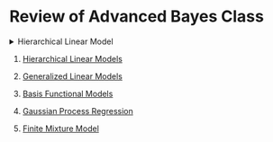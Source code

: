 # Review of Advanced Bayes Class

<details>
<summary>Hierarchical Linear Model</summary>

### Model
- $y_j \sim \mathbb{R}^{n_j}$ : observation vector
- $X_j \sim \mathbb{R}^{n_j \times d}$ : design matrix 
- $\beta_j\in \mathbb{R}^d$ : subject-specific random effects
- $j=1, \ldots, m$ : subject index
$$
y_j &\sim \text{N}_{n_j}(X_j\beta_j,\ \sigma^2I_{n_j})\\
\beta_j&\sim \text{N}_d(\mu_\beta,\ \sigma_\beta)
$$
where $\sigma^2>0$, $\mu_\beta \in \mathbb{R}^d$, and $\Sigma_\beta \in \mathbb{R}^{d\times d}$ (positive definite)

### Priors
$$
\mu_\beta &\sim \text{N}_d(\xi,\ \Omega),\\

\sigma^2 &\sim \text{Inv-}\chi^2(\nu,\ \tau^2),\\

\Sigma_\beta &\sim \text{Inv-Wishart}_\rho(\Psi^{-1})
$$

- $p(\beta\ |\ \sigma^2,\ \mu_\beta,\ \Sigma_\beta,\ y)$


- $p(\sigma^2\ |\ \beta,\ \mu_\beta,\ \Sigma_\beta,\ y)$


- $p(\mu_\beta\ |\ \beta,\ \sigma^2,\ \Sigma_\beta,\ y)$


- $p(\Sigma_\beta\ |\ \beta,\ \sigma^2,\ \mu_\beta,\ y)$



### Full conditional posterior distribution

</details>


1. [Hierarchical Linear Models](https://www.notion.so/CH15-Hierarchical-Linear-Models-b34181ff98dd4ba085515bdcb1e80b4e)

2. [Generalized Linear Models](https://www.notion.so/CH16-Generalized-Linear-Models-d6f828054d614701acc0ba9aafbedf17)

3. [Basis Functional Models](https://www.notion.so/CH20-Basis-Functional-Model-185b7c93b7cc41d8aceecd66caf906a4)

4. [Gaussian Process Regression](https://www.notion.so/CH21-Gaussian-Process-Models-bd6f9e86ec9d4060960e138ff57fda0d)

5. [Finite Mixture Model](https://www.notion.so/CH22-Finite-Mixture-Models-e54a9682d707492f80a005d8a3084510)


